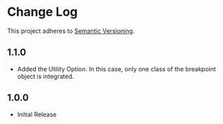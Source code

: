 # Change Log
This project adheres to [Semantic Versioning](http://semver.org/).

## 1.1.0 
* Added the Utility Option. In this case, only one class of the breakpoint object is integrated. 
## 1.0.0
* Initial Release
